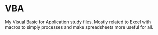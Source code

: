 # VBA
My Visual Basic for Application study files. Mostly related to Excel with macros to simply processes and make spreadsheets more useful for all.
